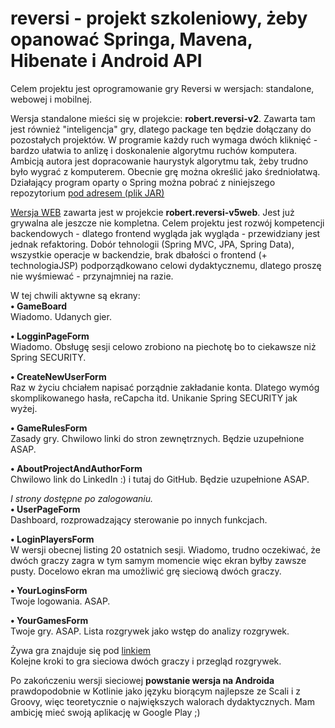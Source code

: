 # reversi - projekt szkoleniowy, żeby opanować Springa, Mavena, Hibenate i Android API

Celem projektu jest oprogramowanie gry Reversi w wersjach: standalone, webowej i mobilnej.

Wersja standalone mieści się w projekcie: <strong>robert.reversi-v2</strong>.
Zawarta tam jest również "inteligencja" gry, dlatego package ten będzie dołączany do pozostałych projektów.
W programie każdy ruch wymaga dwóch kliknięć - bardzo ułatwia to anlizę i doskonalenie algorytmu ruchów komputera. Ambicją autora jest dopracowanie haurystyk algorytmu tak, żeby trudno było wygrać z komputerem. Obecnie grę można określić jako średniołatwą. Działający program oparty o Spring można pobrać z niniejszego repozytorium <a href="https://github.com/RobertPod/reversi/blob/master/robert.reversi-v2/target/reversi_v2.jar">pod adresem (plik JAR)</a>

<a href="http://reversiv5web.cfapps.io">Wersja WEB</a> zawarta jest w projekcie <strong>robert.reversi-v5web</strong>. Jest już grywalna ale jeszcze nie kompletna.
Celem projektu jest rozwój kompetencji backendowych - dlatego frontend wygląda jak wygląda - przewidziany jest jednak refaktoring.
Dobór tehnologii (Spring MVC, JPA, Spring Data), wszystkie operacje w backendzie, brak dbałości o frontend (+ technologiaJSP) podporządkowano celowi dydaktycznemu, dlatego proszę nie wyśmiewać - przynajmniej na razie.

W tej chwili aktywne są ekrany:<br />
<strong>&bullet; GameBoard</strong><br />
Wiadomo. Udanych gier.

<strong>&bullet; LogginPageForm</strong><br />
Wiadomo. Obsługę sesji celowo zrobiono na piechotę bo to ciekawsze niż Spring SECURITY.

<strong>&bullet; CreateNewUserForm</strong><br />
Raz w życiu chciałem napisać porządnie zakładanie konta. Dlatego wymóg skomplikowanego hasła, reCapcha itd. Unikanie Spring SECURITY jak wyżej.

<strong>&bullet; GameRulesForm</strong><br />
Zasady gry. Chwilowo linki do stron zewnętrznych. Będzie uzupełnione ASAP.

<strong>&bullet; AboutProjectAndAuthorForm</strong><br />
Chwilowo link do LinkedIn :) i tutaj do GitHub. Będzie uzupełnione ASAP.

<i>I strony dostępne po zalogowaniu.</i><br />
<strong>&bullet; UserPageForm</strong><br />
Dashboard, rozprowadzający sterowanie po innych funkcjach.

<strong>&bullet; LoginPlayersForm</strong><br />
W wersji obecnej listing 20 ostatnich sesji. Wiadomo, trudno oczekiwać, że dwóch graczy zagra w tym samym momencie więc ekran byłby zawsze pusty. Docelowo ekran ma umożliwić grę sieciową dwóch graczy.

<strong>&bullet; YourLoginsForm</strong><br />
Twoje logowania. ASAP.

<strong>&bullet; YourGamesForm</strong><br />
Twoje gry. ASAP. Lista rozgrywek jako wstęp do analizy rozgrywek.


Żywa gra znajduje się pod <a href="http://reversiv5web.cfapps.io">linkiem</a><br />
Kolejne kroki to gra sieciowa dwóch graczy i przegląd rozgrywek.

Po zakończeniu wersji sieciowej <strong>powstanie wersja na Androida</strong> prawdopodobnie w Kotlinie jako języku biorącym najlepsze ze Scali i z Groovy, więc teoretycznie o największych walorach dydaktycznych. Mam ambicję mieć swoją aplikację w Google Play ;)

